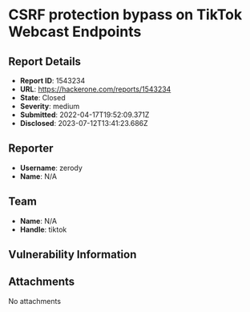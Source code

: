 # CSRF protection bypass on TikTok Webcast Endpoints

## Report Details
- **Report ID**: 1543234
- **URL**: https://hackerone.com/reports/1543234
- **State**: Closed
- **Severity**: medium
- **Submitted**: 2022-04-17T19:52:09.371Z
- **Disclosed**: 2023-07-12T13:41:23.686Z

## Reporter
- **Username**: zerody
- **Name**: N/A

## Team
- **Name**: N/A
- **Handle**: tiktok

## Vulnerability Information


## Attachments
No attachments
